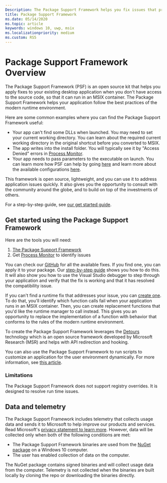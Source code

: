 ```yaml
---
Description: The Package Support Framework helps you fix issues that prevent your desktop application from running in an MSIX container.
title: Package Support Framework
ms.date: 05/14/2020
ms.topic: article
keywords: windows 10, uwp, msix
ms.localizationpriority: medium
ms.custom: RS5
---
```


# Package Support Framework Overview

The Package Support Framework (PSF) is an open source kit that helps you apply fixes to your existing desktop application when you don't have access to the source code, so that it can run in an MSIX container. The Package Support Framework helps your application follow the best practices of the modern runtime environment.

Here are some common examples where you can find the Package Support Framework useful:

* Your app can't find some DLLs when launched. You may need to set your current working directory. You can learn about the required current working directory in the original shortcut before you converted to MSIX.
* The app writes into the install folder. You will typically see it by "Access Denied" errors in [Process Monitor](https://docs.microsoft.com/windows/msix/psf/package-support-framework).
* Your app needs to pass parameters to the executable on launch. You can learn more how PSF can help by going [here](psf-launch-apps-with-parameters.md) and learn more about the available configurations [here](https://github.com/microsoft/MSIX-PackageSupportFramework/tree/master/PsfLauncher).

This framework is open source, lightweight, and you can use it to address application issues quickly. It also gives you the opportunity to consult with the community around the globe, and to build on top of the investments of others.

For a step-by-step guide, see [our get started guide](https://docs.microsoft.com/windows/uwp/porting/package-support-framework).

## Get started using the Package Support Framework
Here are the tools you will need: 

1. [The Package Support Framework](https://github.com/microsoft/MSIX-PackageSupportFramework/releases) 
1. Get [Process Monitor](https://docs.microsoft.com/sysinternals/downloads/procmon) to identify issues

You can check our [GitHub](https://github.com/Microsoft/MSIX-PackageSupportFramework/) for all the available fixes. If you find one, you can apply it to your package. Our [step-by-step guide](https://docs.microsoft.com/windows/uwp/porting/package-support-framework) shows you how to do this. It will also show you how to use the Visual Studio debugger to step through your application and verify that the fix is working and that it has resolved the compatibility issue.

If you can't find a runtime fix that addresses your issue, you can [create one](create-package-support-framework.md). To do that, you'll identify which function calls fail when your application runs in an MSIX container. Then, you can create replacement functions that you'd like the runtime manager to call instead. This gives you an opportunity to replace the implementation of a function with behavior that conforms to the rules of the modern runtime environment.

To create the Package Support Framework leverages the [Detours](https://www.microsoft.com/en-us/research/project/detours) technology which is an open source framework developed by Microsoft Research (MSR) and helps with API redirection and hooking.

You can also use the Package Support Framework to run scripts to customize an application for the user environment dynamically. For more information, see [this article](run-scripts-with-package-support-framework.md).

### Limitations

The Package Support Framework does not support registry overrides. It is designed to resolve run time issues.

## Data and telemetry

The Package Support Framework includes telemetry that collects usage data and sends it to Microsoft to help improve our products and services. Read Microsoft's [privacy statement to learn more](https://privacy.microsoft.com/en-US/privacystatement). However, data will be collected only when both of the following conditions are met:

* The Package Support Framework binaries are used from the [NuGet package](https://www.nuget.org/packages?q=packagesupportframework) on a Windows 10 computer.
* The user has enabled collection of data on the computer.

The NuGet package contains signed binaries and will collect usage data from the computer. Telemetry is not collected when the binaries are built locally by cloning the repo or downloading the binaries directly.

